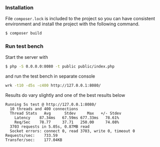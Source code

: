 ### Installation

File `composer.lock` is included to the project so you can have consistent environment and install the project with the following command.

```bash
$ composer build
```

### Run test bench

Start the server with

```bash
$ php -S 0.0.0.0:8080 -t public public/index.php
```

and run the test bench in separate console

```bash
wrk -t10 -d5s -c400 http://127.0.0.1:8080/
```

Results do vary slightly and one of the best results below
```text
Running 5s test @ http://127.0.0.1:8080/
  10 threads and 400 connections
  Thread Stats   Avg      Stdev     Max   +/- Stdev
    Latency    87.34ms   67.59ms 677.33ms   78.61%
    Req/Sec    78.77     37.71   250.00     74.08%
  3703 requests in 5.05s, 0.87MB read
  Socket errors: connect 0, read 3703, write 0, timeout 0
Requests/sec:    733.59
Transfer/sec:    177.04KB
```
